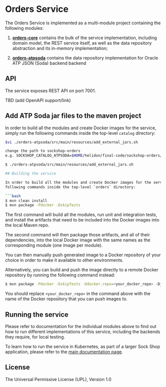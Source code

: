 # Orders Service

The Orders Service is implemented as a multi-module project containing the following modules:

1. **[orders-core](./orders-core)** contains the bulk of the service implementation, including
domain model, the REST service itself, as well as the data repository abstraction and its 
in-memory implementation;

2. **[orders-atpsoda](./orders-atpsoda)** contains the data repository implementation for 
Oracle ATP JSON (Soda) backend backend


## API

The service exposes REST API on port 7001. 

TBD (add OpenAPI support/link)

## Add ATP Soda jar files to the maven project

In order to build all the modules and create Docker images for the service, simply run the 
following commands inside the top-level `catalog` directory:

```bash
$vi ./orders-atpsoda/src/main/resources/add_external_jars.sh

change the path to sockshop-orders
e.g. SOCKSHOP_CATALOG_ATPSODA=$HOME/helidon/final-code/sockshop-orders/orders-atpsoda

$ ./orders-atpsoda/src/main/resources/add_external_jars.sh

## Building the service

In order to build all the modules and create Docker images for the service, simply run the 
following commands inside the top-level `orders` directory:

```bash
$ mvn clean install
$ mvn package -Pdocker -DskipTests
``` 

The first command will build all the modules, run unit and integration tests, and install the
artifacts that need to be included into the Docker images into the local Maven repo.

The second command will then package those artifacts, and all of their dependencies, into
the local Docker image with the same names as the corresponding module (one image per module).

You can then manually push generated image to a Docker repository of your choice in order
to make it available to other environments.

Alternatively, you can build and push the image directly to a remote Docker repository by
running the following command instead:

```bash
$ mvn package -Pdocker -DskipTests -Ddocker.repo=<your_docker_repo> -Djib.goal=build
```

You should replace `<your_docker_repo>` in the command above with the name of the 
Docker repository that you can push images to.

## Running the service

Please refer to documentation for the individual modules above to find out how to run
different implementations of this service, including the backends they require, for local
testing.

To learn how to run the service in Kubernetes, as part of a larger Sock Shop application,
please refer to the [main documentation page](../sockshop/README.md).

## License
The Universal Permissive License (UPL), Version 1.0
